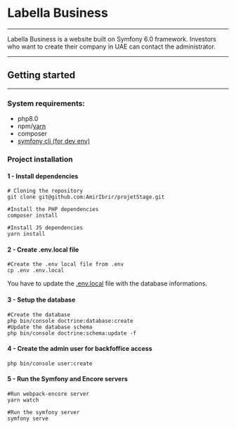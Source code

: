 # Labella Business
___

Labella Business is a website built on Symfony 6.0 framework. Investors who want to create their company in UAE can contact the administrator.
___



## Getting started
____
### System requirements: 
- php8.0
- npm/[yarn](https://classic.yarnpkg.com/lang/en/docs/install/#windows-stable)
- composer
- [symfony cli (for dev env)](https://symfony.com/download)

### Project installation


#### 1 - Install dependencies
```shell
# Cloning the repository
git clone git@github.com:AmirIbrir/projetStage.git

#Install the PHP dependencies
composer install

#Install JS dependencies
yarn install
```

#### 2 - Create .env.local file

```shell
#Create the .env local file from .env
cp .env .env.local
```
You have to update the [.env.local](.env.local) file with the database informations.

#### 3 - Setup the database
```shell
#Create the database
php bin/console doctrine:database:create
#Update the database schema
php bin/console doctrine:schema:update -f
```

#### 4 - Create the admin user for backfoffice access
```shell
php bin/console user:create
```

#### 5 - Run the Symfony and Encore servers
```shell
#Run webpack-encore server
yarn watch 

#Run the symfony server
symfony serve
```


